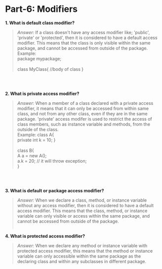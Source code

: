 # Part-6: Modifiers

**1. What is default class modifier?**
> *Answer:* If a class doesn't have any access modifier like; 'public', 'private' or 'protected', then it is considered to have a default access modifier. This means that the class is only visible within the same package, and cannot be accessed from outside of the package. <br>
> Example: <br>
> package mypackage; <br> <br>
> class MyClass{ //body of class }

<br> <br>

**2. What is private access modifier?**
> *Answer:* When a member of a class declared with a private access modifier, it means that it can only be accessed from within same class, and not from any other class, even if they are in the same package. 'private' access modifer is used to restrict the access of class members, such as instance variable and methods, from the outside of the class. <br>
> Example: class A{ <br>
> private int k = 10;
> } <br> <br>
> class B{ <br>
> A a = new A(); <br>
> a.k = 20; // it will throw exception; <br>
> }

<br> <br>

**3. What is default or package access modifier?**
> *Answer:* When we declare a class, method, or instance variable without any access modifier, then it is considered to have a default access modifier. This means that the class, method, or instance variable can only visible or access within the same package, and cannot be accessed from outside of the package.
<br> <br>

**4. What is protected access modifier?**
> *Answer:* When we declare any method or instance variable with protected access modifier, this means that the method or instance variable can only accessible within the same package as the declaring class and within any subclasses in different package.

<br> <br>
